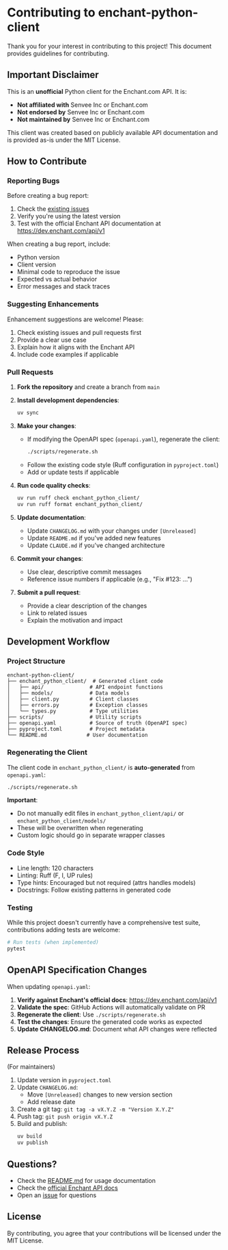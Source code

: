 # Contributing to enchant-python-client

Thank you for your interest in contributing to this project! This document provides guidelines for contributing.

## Important Disclaimer

This is an **unofficial** Python client for the Enchant.com API. It is:
- **Not affiliated with** Senvee Inc or Enchant.com
- **Not endorsed by** Senvee Inc or Enchant.com
- **Not maintained by** Senvee Inc or Enchant.com

This client was created based on publicly available API documentation and is provided as-is under the MIT License.

## How to Contribute

### Reporting Bugs

Before creating a bug report:
1. Check the [existing issues](https://github.com/0x0a1f-stacc/enchant-python-client/issues)
2. Verify you're using the latest version
3. Test with the official Enchant API documentation at https://dev.enchant.com/api/v1

When creating a bug report, include:
- Python version
- Client version
- Minimal code to reproduce the issue
- Expected vs actual behavior
- Error messages and stack traces

### Suggesting Enhancements

Enhancement suggestions are welcome! Please:
1. Check existing issues and pull requests first
2. Provide a clear use case
3. Explain how it aligns with the Enchant API
4. Include code examples if applicable

### Pull Requests

1. **Fork the repository** and create a branch from `main`

2. **Install development dependencies**:
   ```bash
   uv sync
   ```

3. **Make your changes**:
   - If modifying the OpenAPI spec (`openapi.yaml`), regenerate the client:
     ```bash
     ./scripts/regenerate.sh
     ```
   - Follow the existing code style (Ruff configuration in `pyproject.toml`)
   - Add or update tests if applicable

4. **Run code quality checks**:
   ```bash
   uv run ruff check enchant_python_client/
   uv run ruff format enchant_python_client/
   ```

5. **Update documentation**:
   - Update `CHANGELOG.md` with your changes under `[Unreleased]`
   - Update `README.md` if you've added new features
   - Update `CLAUDE.md` if you've changed architecture

6. **Commit your changes**:
   - Use clear, descriptive commit messages
   - Reference issue numbers if applicable (e.g., "Fix #123: ...")

7. **Submit a pull request**:
   - Provide a clear description of the changes
   - Link to related issues
   - Explain the motivation and impact

## Development Workflow

### Project Structure

```
enchant-python-client/
├── enchant_python_client/  # Generated client code
│   ├── api/               # API endpoint functions
│   ├── models/            # Data models
│   ├── client.py          # Client classes
│   ├── errors.py          # Exception classes
│   └── types.py           # Type utilities
├── scripts/               # Utility scripts
├── openapi.yaml           # Source of truth (OpenAPI spec)
├── pyproject.toml         # Project metadata
└── README.md             # User documentation
```

### Regenerating the Client

The client code in `enchant_python_client/` is **auto-generated** from `openapi.yaml`:

```bash
./scripts/regenerate.sh
```

**Important**:
- Do not manually edit files in `enchant_python_client/api/` or `enchant_python_client/models/`
- These will be overwritten when regenerating
- Custom logic should go in separate wrapper classes

### Code Style

- Line length: 120 characters
- Linting: Ruff (F, I, UP rules)
- Type hints: Encouraged but not required (attrs handles models)
- Docstrings: Follow existing patterns in generated code

### Testing

While this project doesn't currently have a comprehensive test suite, contributions adding tests are welcome:

```bash
# Run tests (when implemented)
pytest
```

## OpenAPI Specification Changes

When updating `openapi.yaml`:

1. **Verify against Enchant's official docs**: https://dev.enchant.com/api/v1
2. **Validate the spec**: GitHub Actions will automatically validate on PR
3. **Regenerate the client**: Use `./scripts/regenerate.sh`
4. **Test the changes**: Ensure the generated code works as expected
5. **Update CHANGELOG.md**: Document what API changes were reflected

## Release Process

(For maintainers)

1. Update version in `pyproject.toml`
2. Update `CHANGELOG.md`:
   - Move `[Unreleased]` changes to new version section
   - Add release date
3. Create a git tag: `git tag -a vX.Y.Z -m "Version X.Y.Z"`
4. Push tag: `git push origin vX.Y.Z`
5. Build and publish:
   ```bash
   uv build
   uv publish
   ```

## Questions?

- Check the [README.md](README.md) for usage documentation
- Check the [official Enchant API docs](https://dev.enchant.com/api/v1)
- Open an [issue](https://github.com/0x0a1f-stacc/enchant-python-client/issues) for questions

## License

By contributing, you agree that your contributions will be licensed under the MIT License.
